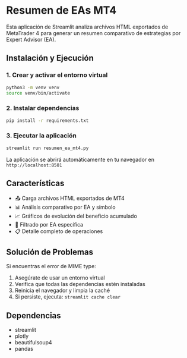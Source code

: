 # Resumen de EAs MT4

Esta aplicación de Streamlit analiza archivos HTML exportados de MetaTrader 4 para generar un resumen comparativo de estrategias por Expert Advisor (EA).

## Instalación y Ejecución

### 1. Crear y activar el entorno virtual
```bash
python3 -m venv venv
source venv/bin/activate
```

### 2. Instalar dependencias
```bash
pip install -r requirements.txt
```

### 3. Ejecutar la aplicación
```bash
streamlit run resumen_ea_mt4.py
```

La aplicación se abrirá automáticamente en tu navegador en `http://localhost:8501`

## Características

- 📤 Carga archivos HTML exportados de MT4
- 📊 Análisis comparativo por EA y símbolo
- 📈 Gráficos de evolución del beneficio acumulado
- 🎯 Filtrado por EA específica
- 📋 Detalle completo de operaciones

## Solución de Problemas

Si encuentras el error de MIME type:
1. Asegúrate de usar un entorno virtual
2. Verifica que todas las dependencias estén instaladas
3. Reinicia el navegador y limpia la caché
4. Si persiste, ejecuta: `streamlit cache clear`

## Dependencias

- streamlit
- plotly
- beautifulsoup4
- pandas
